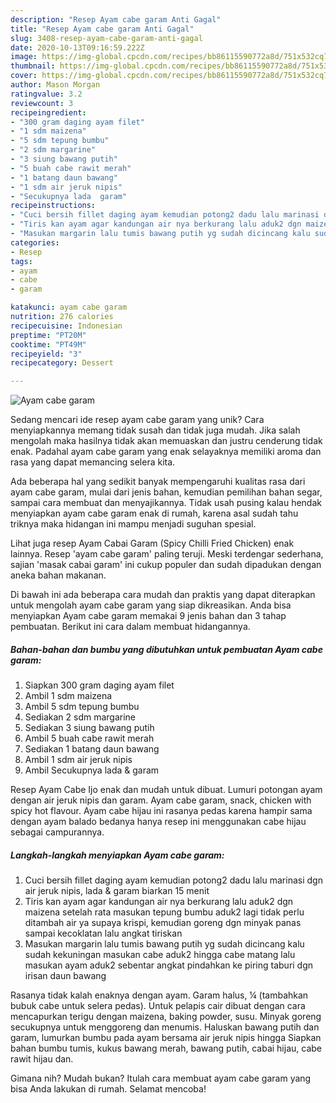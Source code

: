 ```yaml
---
description: "Resep Ayam cabe garam Anti Gagal"
title: "Resep Ayam cabe garam Anti Gagal"
slug: 3408-resep-ayam-cabe-garam-anti-gagal
date: 2020-10-13T09:16:59.222Z
image: https://img-global.cpcdn.com/recipes/bb86115590772a8d/751x532cq70/ayam-cabe-garam-foto-resep-utama.jpg
thumbnail: https://img-global.cpcdn.com/recipes/bb86115590772a8d/751x532cq70/ayam-cabe-garam-foto-resep-utama.jpg
cover: https://img-global.cpcdn.com/recipes/bb86115590772a8d/751x532cq70/ayam-cabe-garam-foto-resep-utama.jpg
author: Mason Morgan
ratingvalue: 3.2
reviewcount: 3
recipeingredient:
- "300 gram daging ayam filet"
- "1 sdm maizena"
- "5 sdm tepung bumbu"
- "2 sdm margarine"
- "3 siung bawang putih"
- "5 buah cabe rawit merah"
- "1 batang daun bawang"
- "1 sdm air jeruk nipis"
- "Secukupnya lada  garam"
recipeinstructions:
- "Cuci bersih fillet daging ayam kemudian potong2 dadu lalu marinasi dgn air jeruk nipis, lada &amp; garam biarkan 15 menit"
- "Tiris kan ayam agar kandungan air nya berkurang lalu aduk2 dgn maizena setelah rata masukan tepung bumbu aduk2 lagi tidak perlu ditambah air ya supaya krispi, kemudian goreng dgn minyak panas sampai kecoklatan lalu angkat tiriskan"
- "Masukan margarin lalu tumis bawang putih yg sudah dicincang kalu sudah kekuningan masukan cabe aduk2 hingga cabe matang lalu masukan ayam aduk2 sebentar angkat pindahkan ke piring taburi dgn irisan daun bawang"
categories:
- Resep
tags:
- ayam
- cabe
- garam

katakunci: ayam cabe garam 
nutrition: 276 calories
recipecuisine: Indonesian
preptime: "PT20M"
cooktime: "PT49M"
recipeyield: "3"
recipecategory: Dessert

---
```



![Ayam cabe garam](https://img-global.cpcdn.com/recipes/bb86115590772a8d/751x532cq70/ayam-cabe-garam-foto-resep-utama.jpg)

Sedang mencari ide resep ayam cabe garam yang unik? Cara menyiapkannya memang tidak susah dan tidak juga mudah. Jika salah mengolah maka hasilnya tidak akan memuaskan dan justru cenderung tidak enak. Padahal ayam cabe garam yang enak selayaknya memiliki aroma dan rasa yang dapat memancing selera kita.

Ada beberapa hal yang sedikit banyak mempengaruhi kualitas rasa dari ayam cabe garam, mulai dari jenis bahan, kemudian pemilihan bahan segar, sampai cara membuat dan menyajikannya. Tidak usah pusing kalau hendak menyiapkan ayam cabe garam enak di rumah, karena asal sudah tahu triknya maka hidangan ini mampu menjadi suguhan spesial.

Lihat juga resep Ayam Cabai Garam (Spicy Chilli Fried Chicken) enak lainnya. Resep &#39;ayam cabe garam&#39; paling teruji. Meski terdengar sederhana, sajian &#39;masak cabai garam&#39; ini cukup populer dan sudah dipadukan dengan aneka bahan makanan.


Di bawah ini ada beberapa cara mudah dan praktis yang dapat diterapkan untuk mengolah ayam cabe garam yang siap dikreasikan. Anda bisa menyiapkan Ayam cabe garam memakai 9 jenis bahan dan 3 tahap pembuatan. Berikut ini cara dalam membuat hidangannya.

<!--inarticleads1-->

##### Bahan-bahan dan bumbu yang dibutuhkan untuk pembuatan Ayam cabe garam:

1. Siapkan 300 gram daging ayam filet
1. Ambil 1 sdm maizena
1. Ambil 5 sdm tepung bumbu
1. Sediakan 2 sdm margarine
1. Sediakan 3 siung bawang putih
1. Ambil 5 buah cabe rawit merah
1. Sediakan 1 batang daun bawang
1. Ambil 1 sdm air jeruk nipis
1. Ambil Secukupnya lada &amp; garam


Resep Ayam Cabe Ijo enak dan mudah untuk dibuat. Lumuri potongan ayam dengan air jeruk nipis dan garam. Ayam cabe garam, snack, chicken with spicy hot flavour. Ayam cabe hijau ini rasanya pedas karena hampir sama dengan ayam balado bedanya hanya resep ini menggunakan cabe hijau sebagai campurannya. 

<!--inarticleads2-->

##### Langkah-langkah menyiapkan Ayam cabe garam:

1. Cuci bersih fillet daging ayam kemudian potong2 dadu lalu marinasi dgn air jeruk nipis, lada &amp; garam biarkan 15 menit
1. Tiris kan ayam agar kandungan air nya berkurang lalu aduk2 dgn maizena setelah rata masukan tepung bumbu aduk2 lagi tidak perlu ditambah air ya supaya krispi, kemudian goreng dgn minyak panas sampai kecoklatan lalu angkat tiriskan
1. Masukan margarin lalu tumis bawang putih yg sudah dicincang kalu sudah kekuningan masukan cabe aduk2 hingga cabe matang lalu masukan ayam aduk2 sebentar angkat pindahkan ke piring taburi dgn irisan daun bawang


Rasanya tidak kalah enaknya dengan ayam. Garam halus, ¼ (tambahkan bubuk cabe untuk selera pedas). Untuk pelapis cair dibuat dengan cara mencapurkan terigu dengan maizena, baking powder, susu. Minyak goreng secukupnya untuk menggoreng dan menumis. Haluskan bawang putih dan garam, lumurkan bumbu pada ayam bersama air jeruk nipis hingga Siapkan bahan bumbu tumis, kukus bawang merah, bawang putih, cabai hijau, cabe rawit hijau dan. 

Gimana nih? Mudah bukan? Itulah cara membuat ayam cabe garam yang bisa Anda lakukan di rumah. Selamat mencoba!
